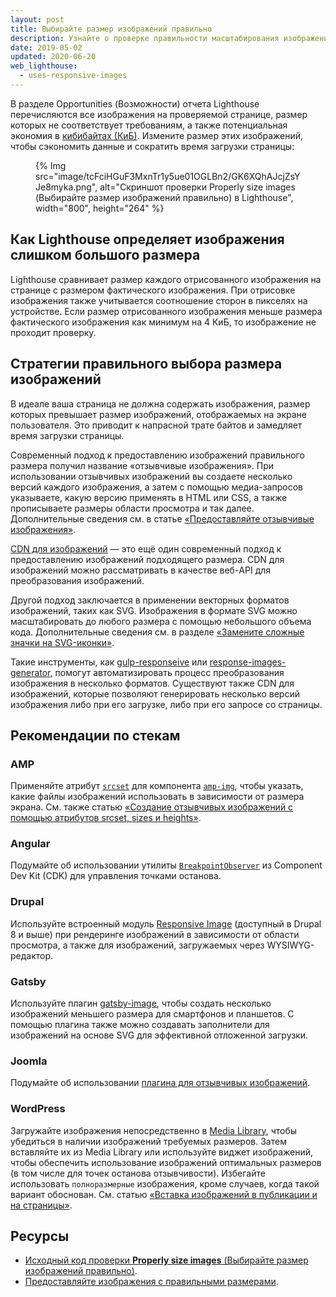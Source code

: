```yaml
---
layout: post
title: Выбирайте размер изображений правильно
description: Узнайте о проверке правильности масштабирования изображений.
date: 2019-05-02
updated: 2020-06-20
web_lighthouse:
  - uses-responsive-images
---
```


В разделе Opportunities (Возможности) отчета Lighthouse перечисляются все изображения на проверяемой странице, размер которых не соответствует требованиям, а также потенциальная экономия в [кибибайтах (КиБ)](https://en.wikipedia.org/wiki/Kibibyte). Измените размер этих изображений, чтобы сэкономить данные и сократить время загрузки страницы:

<figure>{% Img src="image/tcFciHGuF3MxnTr1y5ue01OGLBn2/GK6XQhAJcjZsYJe8myka.png", alt="Скриншот проверки Properly size images (Выбирайте размер изображений правильно) в Lighthouse", width="800", height="264" %}</figure>

## Как Lighthouse определяет изображения слишком большого размера

Lighthouse сравнивает размер каждого отрисованного изображения на странице с размером фактического изображения. При отрисовке изображения также учитывается соотношение сторон в пикселях на устройстве. Если размер отрисованного изображения меньше размера фактического изображения как минимум на 4 КиБ, то изображение не проходит проверку.

## Стратегии правильного выбора размера изображений

В идеале ваша страница не должна содержать изображения, размер которых превышает размер изображений, отображаемых на экране пользователя. Это приводит к напрасной трате байтов и замедляет время загрузки страницы.

Современный подход к предоставлению изображений правильного размера получил название «отзывчивые изображения». При использовании отзывчивых изображений вы создаете несколько версий каждого изображения, а затем с помощью медиа-запросов указываете, какую версию применять в HTML или CSS, а также прописываете размеры области просмотра и так далее. Дополнительные сведения см. в статье [«Предоставляйте отзывчивые изображения»](/serve-responsive-images).

[CDN для изображений](/image-cdns/) — это ещё один современный подход к предоставлению изображений подходящего размера. CDN для изображений можно рассматривать в качестве веб-API для преобразования изображений.

Другой подход заключается в применении векторных форматов изображений, таких как SVG. Изображения в формате SVG можно масштабировать до любого размера с помощью небольшого объема кода. Дополнительные сведения см. в разделе [«Замените сложные значки на SVG-иконки»](/responsive-images/#replace-complex-icons-with-svg).

Такие инструменты, как [gulp-responseive](https://www.npmjs.com/package/gulp-responsive) или [response-images-generator,](https://www.npmjs.com/package/responsive-images-generator) помогут автоматизировать процесс преобразования изображения в несколько форматов. Существуют также CDN для изображений, которые позволяют генерировать несколько версий изображения либо при его загрузке, либо при его запросе со страницы.

## Рекомендации по стекам

### AMP

Применяйте атрибут [`srcset`](https://amp.dev/documentation/components/amp-img/?format=websites) для компонента [`amp-img`](/use-srcset-to-automatically-choose-the-right-image/), чтобы указать, какие файлы изображений использовать в зависимости от размера экрана. См. также статью [«Создание отзывчивых изображений с помощью атрибутов srcset, sizes и heights»](https://amp.dev/documentation/guides-and-tutorials/develop/style_and_layout/art_direction/).

### Angular

Подумайте об использовании утилиты [`BreakpointObserver`](https://material.angular.io/cdk/layout/overview) из Component Dev Kit (CDK) для управления точками останова.

### Drupal

Используйте встроенный модуль [Responsive Image](https://www.drupal.org/docs/8/mobile-guide/responsive-images-in-drupal-8) (доступный в Drupal 8 и выше) при рендеринге изображений в зависимости от области просмотра, а также для изображений, загружаемых через WYSIWYG-редактор.

### Gatsby

Используйте плагин [gatsby-image](https://www.gatsbyjs.com/plugins/gatsby-image/), чтобы создать несколько изображений меньшего размера для смартфонов и планшетов. С помощью плагина также можно создавать заполнители для изображений на основе SVG для эффективной отложенной загрузки.

### Joomla

Подумайте об использовании [плагина для отзывчивых изображений](https://extensions.joomla.org/instant-search/?jed_live%5Bquery%5D=responsive%20images).

### WordPress

Загружайте изображения непосредственно в [Media Library](https://wordpress.org/support/article/media-library-screen/), чтобы убедиться в наличии изображений требуемых размеров. Затем вставляйте их из Media Library или используйте виджет изображений, чтобы обеспечить использование изображений оптимальных размеров (в том числе для точек останова отзывчивости). Избегайте использовать `полноразмерные` изображения, кроме случаев, когда такой вариант обоснован. См. статью [«Вставка изображений в публикации и на страницы»](https://wordpress.org/support/article/inserting-images-into-posts-and-pages/).

## Ресурсы

- [Исходный код проверки **Properly size images** (Выбирайте размер изображений правильно)](https://github.com/GoogleChrome/lighthouse/blob/master/core/audits/byte-efficiency/uses-responsive-images.js).
- [Предоставляйте изображения с правильными размерами](/serve-images-with-correct-dimensions).
